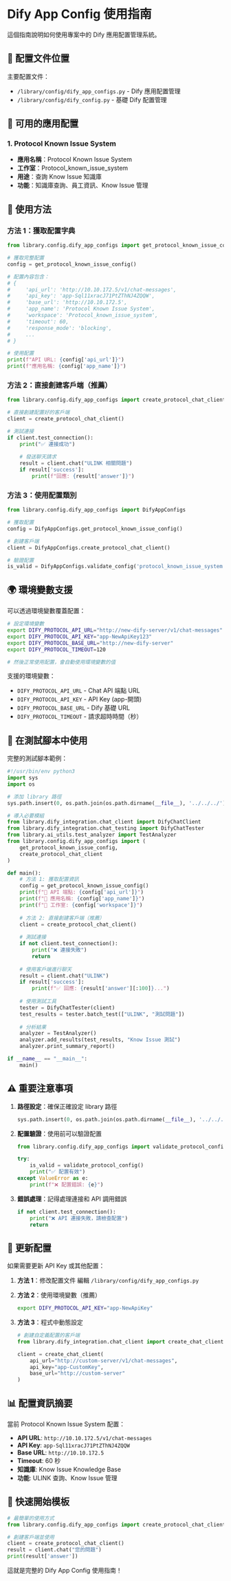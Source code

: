 # Dify App Config 使用指南

這個指南說明如何使用專案中的 Dify 應用配置管理系統。

## 📁 配置文件位置

主要配置文件：
- `/library/config/dify_app_configs.py` - Dify 應用配置管理
- `/library/config/dify_config.py` - 基礎 Dify 配置管理

## 🔧 可用的應用配置

### 1. Protocol Known Issue System
- **應用名稱**：Protocol Known Issue System
- **工作室**：Protocol_known_issue_system
- **用途**：查詢 Know Issue 知識庫
- **功能**：知識庫查詢、員工資訊、Know Issue 管理

## 🚀 使用方法

### 方法 1：獲取配置字典
```python
from library.config.dify_app_configs import get_protocol_known_issue_config

# 獲取完整配置
config = get_protocol_known_issue_config()

# 配置內容包含：
# {
#     'api_url': 'http://10.10.172.5/v1/chat-messages',
#     'api_key': 'app-Sql11xracJ71PtZThNJ4ZQQW',
#     'base_url': 'http://10.10.172.5',
#     'app_name': 'Protocol Known Issue System',
#     'workspace': 'Protocol_known_issue_system',
#     'timeout': 60,
#     'response_mode': 'blocking',
#     ...
# }

# 使用配置
print(f"API URL: {config['api_url']}")
print(f"應用名稱: {config['app_name']}")
```

### 方法 2：直接創建客戶端（推薦）
```python
from library.config.dify_app_configs import create_protocol_chat_client

# 直接創建配置好的客戶端
client = create_protocol_chat_client()

# 測試連接
if client.test_connection():
    print("✅ 連接成功")
    
    # 發送聊天請求
    result = client.chat("ULINK 相關問題")
    if result['success']:
        print(f"回應: {result['answer']}")
```

### 方法 3：使用配置類別
```python
from library.config.dify_app_configs import DifyAppConfigs

# 獲取配置
config = DifyAppConfigs.get_protocol_known_issue_config()

# 創建客戶端
client = DifyAppConfigs.create_protocol_chat_client()

# 驗證配置
is_valid = DifyAppConfigs.validate_config('protocol_known_issue_system')
```

## 🌍 環境變數支援

可以透過環境變數覆蓋配置：

```bash
# 設定環境變數
export DIFY_PROTOCOL_API_URL="http://new-dify-server/v1/chat-messages"
export DIFY_PROTOCOL_API_KEY="app-NewApiKey123"
export DIFY_PROTOCOL_BASE_URL="http://new-dify-server"
export DIFY_PROTOCOL_TIMEOUT=120

# 然後正常使用配置，會自動使用環境變數的值
```

支援的環境變數：
- `DIFY_PROTOCOL_API_URL` - Chat API 端點 URL
- `DIFY_PROTOCOL_API_KEY` - API Key (app-開頭)
- `DIFY_PROTOCOL_BASE_URL` - Dify 基礎 URL
- `DIFY_PROTOCOL_TIMEOUT` - 請求超時時間（秒）

## 🧪 在測試腳本中使用

完整的測試腳本範例：

```python
#!/usr/bin/env python3
import sys
import os

# 添加 library 路徑
sys.path.insert(0, os.path.join(os.path.dirname(__file__), '../../../'))

# 導入必要模組
from library.dify_integration.chat_client import DifyChatClient
from library.dify_integration.chat_testing import DifyChatTester
from library.ai_utils.test_analyzer import TestAnalyzer
from library.config.dify_app_configs import (
    get_protocol_known_issue_config, 
    create_protocol_chat_client
)

def main():
    # 方法 1: 獲取配置資訊
    config = get_protocol_known_issue_config()
    print(f"🔗 API 端點: {config['api_url']}")
    print(f"📱 應用名稱: {config['app_name']}")
    print(f"🏢 工作室: {config['workspace']}")
    
    # 方法 2: 直接創建客戶端（推薦）
    client = create_protocol_chat_client()
    
    # 測試連接
    if not client.test_connection():
        print("❌ 連接失敗")
        return
    
    # 使用客戶端進行聊天
    result = client.chat("ULINK")
    if result['success']:
        print(f"✅ 回應: {result['answer'][:100]}...")
    
    # 使用測試工具
    tester = DifyChatTester(client)
    test_results = tester.batch_test(["ULINK", "測試問題"])
    
    # 分析結果
    analyzer = TestAnalyzer()
    analyzer.add_results(test_results, "Know Issue 測試")
    analyzer.print_summary_report()

if __name__ == "__main__":
    main()
```

## ⚠️ 重要注意事項

1. **路徑設定**：確保正確設定 library 路徑
   ```python
   sys.path.insert(0, os.path.join(os.path.dirname(__file__), '../../../'))
   ```

2. **配置驗證**：使用前可以驗證配置
   ```python
   from library.config.dify_app_configs import validate_protocol_config
   
   try:
       is_valid = validate_protocol_config()
       print("✅ 配置有效")
   except ValueError as e:
       print(f"❌ 配置錯誤: {e}")
   ```

3. **錯誤處理**：記得處理連接和 API 調用錯誤
   ```python
   if not client.test_connection():
       print("❌ API 連接失敗，請檢查配置")
       return
   ```

## 🔄 更新配置

如果需要更新 API Key 或其他配置：

1. **方法 1**：修改配置文件
   編輯 `/library/config/dify_app_configs.py`

2. **方法 2**：使用環境變數（推薦）
   ```bash
   export DIFY_PROTOCOL_API_KEY="app-NewApiKey"
   ```

3. **方法 3**：程式中動態設定
   ```python
   # 創建自定義配置的客戶端
   from library.dify_integration.chat_client import create_chat_client
   
   client = create_chat_client(
       api_url="http://custom-server/v1/chat-messages",
       api_key="app-CustomKey",
       base_url="http://custom-server"
   )
   ```

## 📊 配置資訊摘要

當前 Protocol Known Issue System 配置：
- **API URL**: `http://10.10.172.5/v1/chat-messages`
- **API Key**: `app-Sql11xracJ71PtZThNJ4ZQQW`
- **Base URL**: `http://10.10.172.5`
- **Timeout**: 60 秒
- **知識庫**: Know Issue Knowledge Base
- **功能**: ULINK 查詢、Know Issue 管理

## 🎯 快速開始模板

```python
# 最簡單的使用方式
from library.config.dify_app_configs import create_protocol_chat_client

# 創建客戶端並使用
client = create_protocol_chat_client()
result = client.chat("您的問題")
print(result['answer'])
```

這就是完整的 Dify App Config 使用指南！
